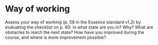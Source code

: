 # Way of working

Assess your way of working (p. 58 in the Essence standard v1.2) by evaluating the checklist on p. 60: In what state are you in? Why? What are obstacles to reach the next state? How have you improved during the course, and where is more improvement possible?